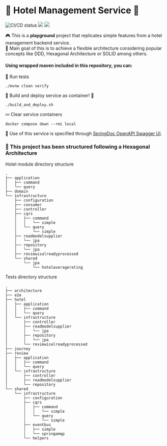 # 🏨 Hotel Management Service 🏨

![CI/CD status](https://github.com/erickgualpa/hotel-management-service/actions/workflows/maven.yml/badge.svg)
[![](https://img.shields.io/badge/Spring%20Boot%20Version-3.4.1-blue)](/pom.xml)
[![](https://img.shields.io/badge/Java%20Version-21-blue)](/pom.xml)

🎮 This is a **playground** project that replicates simple features from a hotel management backend service.
<br>
🤔 Main goal of this is to achieve a flexible architecture considering popular concepts like DDD, Hexagonal Architecture
or
SOLID among others.

#### Using wrapped maven included in this repository, you can:

🧪 Run tests
<br>

```shell script
./mvnw clean verify
```

🚀 Build and deploy service as container! 🐳
<br>

```shell script
./build_and_deploy.sh
```

💤 Clear service containers

```shell script
docker compose down --rmi local
```

🔹 Use of this service is specified through [SpringDoc OpenAPI Swagger UI](http://localhost:8080/swagger-ui/index.html).
<br>

### 📣 This project has been structured following a Hexagonal Architecture

Hotel module directory structure

[//]: # (Directory tree below was generated using 'tree -d' command in the 'src/main/java/org/egualpam/contexts/hotelmanagement/hotel' directory)

```
.
├── application
│   ├── command
│   └── query
├── domain
└── infrastructure
    ├── configuration
    ├── consumer
    ├── controller
    ├── cqrs
    │   ├── command
    │   │   └── simple
    │   └── query
    │       └── simple
    ├── readmodelsupplier
    │   └── jpa
    ├── repository
    │   └── jpa
    ├── reviewisalreadyprocessed
    └── shared
        └── jpa
            └── hotelaveragerating
```

Tests directory structure

[//]: # (Directory tree below was generated using 'tree -d' command in the 'src/test/java/org/egualpam/contexts/hotelmanagement' directory)

```
.
├── architecture
├── e2e
├── hotel
│   ├── application
│   │   ├── command
│   │   └── query
│   └── infrastructure
│       ├── controller
│       ├── readmodelsupplier
│       │   └── jpa
│       ├── repository
│       │   └── jpa
│       └── reviewisalreadyprocessed
├── journey
├── review
│   ├── application
│   │   ├── command
│   │   └── query
│   └── infrastructure
│       ├── controller
│       ├── readmodelsupplier
│       └── repository
└── shared
    └── infrastructure
        ├── configuration
        ├── cqrs
        │   ├── command
        │   │   └── simple
        │   └── query
        │       └── simple
        ├── eventbus
        │   ├── simple
        │   └── springamqp
        └── helpers

```
